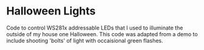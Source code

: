 # Halloween Lights
Code to control WS281x addressable LEDs that I used to illuminate the outside of my house one Halloween. This code was adapted from a demo to include shooting 'bolts' of light with occaisional green flashes.
